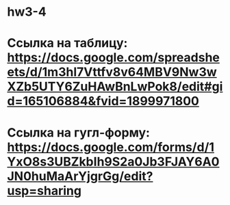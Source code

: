 # hw3-4
# Ссылка на таблицу: <https://docs.google.com/spreadsheets/d/1m3hl7Vttfv8v64MBV9Nw3wXZb5UTY6ZuHAwBnLwPok8/edit#gid=165106884&fvid=1899971800>
# Ссылка на гугл-форму: <https://docs.google.com/forms/d/1YxO8s3UBZkbIh9S2a0Jb3FJAY6A0JN0huMaArYjgrGg/edit?usp=sharing>
